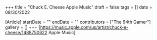 +++
title = "Chuck E. Cheese Apple Music"
draft = false
tags = []
date = 08/30/2022

[Article]
startDate = ""
endDate = ""
contributors = ["The 64th Gamer"]
gallery = []
+++
[https://music.apple.com/us/artist/chuck-e-cheese/1488750622 Apple Music]